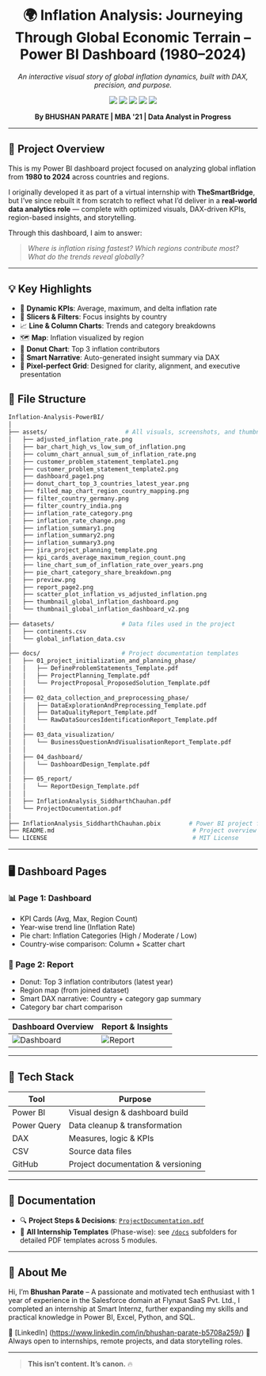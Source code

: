 <div align="center">

<h1>🌍 Inflation Analysis: Journeying Through Global Economic Terrain – Power BI Dashboard (1980–2024)</h1>
<p><i>An interactive visual story of global inflation dynamics, built with DAX, precision, and purpose.</i></p>

<div>
  <img src="https://img.shields.io/badge/-Power_BI-black?style=for-the-badge&logo=powerbi&logoColor=yellow" />
  <img src="https://img.shields.io/badge/-DAX-black?style=for-the-badge&logoColor=white&color=0D0D0D" />
  <img src="https://img.shields.io/badge/-Power_Query-black?style=for-the-badge&logoColor=white&color=8FBC8F" />
  <img src="https://img.shields.io/badge/-Data_Analytics-black?style=for-the-badge&logoColor=white&color=2E8BC0" />
  <img src="https://img.shields.io/badge/-Portfolio_Project-black?style=for-the-badge&logoColor=white&color=5C5470" />
</div>

<p><b>By BHUSHAN PARATE | MBA '21 | Data Analyst in Progress</b></p>

</div>

---

## 📘 Project Overview

This is my Power BI dashboard project focused on analyzing global inflation from **1980 to 2024** across countries and regions.

I originally developed it as part of a virtual internship with **TheSmartBridge**, but I’ve since rebuilt it from scratch to reflect what I’d deliver in a **real-world data analytics role** — complete with optimized visuals, DAX-driven KPIs, region-based insights, and storytelling.

Through this dashboard, I aim to answer:  
> *Where is inflation rising fastest? Which regions contribute most? What do the trends reveal globally?*

---

## 💡 Key Highlights

- 🔢 **Dynamic KPIs**: Average, maximum, and delta inflation rate
- 🎯 **Slicers & Filters**: Focus insights by country
- 📈 **Line & Column Charts**: Trends and category breakdowns
- 🗺 **Map**: Inflation visualized by region
- 🍩 **Donut Chart**: Top 3 inflation contributors
- 🧠 **Smart Narrative**: Auto-generated insight summary via DAX
- 🧱 **Pixel-perfect Grid**: Designed for clarity, alignment, and executive presentation

## 📁 File Structure

```bash
Inflation-Analysis-PowerBI/
│ 
├── assets/                      # All visuals, screenshots, and thumbnails
│   ├── adjusted_inflation_rate.png
│   ├── bar_chart_high_vs_low_sum_of_inflation.png
│   ├── column_chart_annual_sum_of_inflation_rate.png
│   ├── customer_problem_statement_template1.png
│   ├── customer_problem_statement_template2.png
│   ├── dashboard_page1.png
│   ├── donut_chart_top_3_countries_latest_year.png
│   ├── filled_map_chart_region_country_mapping.png
│   ├── filter_country_germany.png
│   ├── filter_country_india.png
│   ├── inflation_rate_category.png
│   ├── inflation_rate_change.png
│   ├── inflation_summary1.png
│   ├── inflation_summary2.png
│   ├── inflation_summary3.png
│   ├── jira_project_planning_template.png
│   ├── kpi_cards_average_maximum_region_count.png
│   ├── line_chart_sum_of_inflation_rate_over_years.png
│   ├── pie_chart_category_share_breakdown.png
│   ├── preview.png
│   ├── report_page2.png
│   ├── scatter_plot_inflation_vs_adjusted_inflation.png
│   ├── thumbnail_global_inflation_dashboard.png
│   └── thumbnail_global_inflation_dashboard_v2.png
│
├── datasets/                   # Data files used in the project
│   ├── continents.csv
│   └── global_inflation_data.csv
│
├── docs/                       # Project documentation templates
│   ├── 01_project_initialization_and_planning_phase/
│   │   ├── DefineProblemStatements_Template.pdf
│   │   ├── ProjectPlanning_Template.pdf
│   │   └── ProjectProposal_ProposedSolution_Template.pdf
│   │
│   ├── 02_data_collection_and_preprocessing_phase/
│   │   ├── DataExplorationAndPreprocessing_Template.pdf
│   │   ├── DataQualityReport_Template.pdf
│   │   └── RawDataSourcesIdentificationReport_Template.pdf
│   │
│   ├── 03_data_visualization/
│   │   └── BusinessQuestionAndVisualisationReport_Template.pdf
│   │
│   ├── 04_dashboard/
│   │   └── DashboardDesign_Template.pdf
│   │
│   ├── 05_report/
│   │   └── ReportDesign_Template.pdf
│   │
│   ├── InflationAnalysis_SiddharthChauhan.pdf
│   └── ProjectDocumentation.pdf
│
├── InflationAnalysis_SiddharthChauhan.pbix        # Power BI project file
├── README.md                                       # Project overview and instructions
└── LICENSE                                         # MIT License

```
---

## 🖥️ Dashboard Pages

### 📊 Page 1: Dashboard  
- KPI Cards (Avg, Max, Region Count)  
- Year-wise trend line (Inflation Rate)  
- Pie chart: Inflation Categories (High / Moderate / Low)  
- Country-wise comparison: Column + Scatter chart  

### 📍 Page 2: Report  
- Donut: Top 3 inflation contributors (latest year)  
- Region map (from joined dataset)  
- Smart DAX narrative: Country + category gap summary  
- Category bar chart comparison  

| Dashboard Overview | Report & Insights |
|--------------------|-------------------|
| ![Dashboard](assets/Dashboard.png) | ![Report](assets/Report.png) |


---

## 🧰 Tech Stack

| Tool        | Purpose                        |
|-------------|--------------------------------|
| Power BI    | Visual design & dashboard build |
| Power Query | Data cleanup & transformation |
| DAX         | Measures, logic & KPIs        |
| CSV         | Source data files             |
| GitHub      | Project documentation & versioning |

---


## 🧾 Documentation

- 🔍 **Project Steps & Decisions**: [`ProjectDocumentation.pdf`](docs/ProjectDocumentation.pdf)  
- 📅 **All Internship Templates** (Phase-wise): see [`/docs`](docs/) subfolders for detailed PDF templates across 5 modules.

---

## 👤 About Me

Hi, I’m **Bhushan Parate** –  A passionate and motivated tech enthusiast with 1 year of experience in the Salesforce domain at Flynaut SaaS Pvt. Ltd., I completed an internship at Smart Internz, further expanding my skills and practical knowledge in Power BI, Excel, Python, and SQL.

🔗 [LinkedIn] (https://www.linkedin.com/in/bhushan-parate-b5708a259/)
📩 Always open to internships, remote projects, and data storytelling roles.

---


> **This isn’t content. It’s canon.** 🔥
